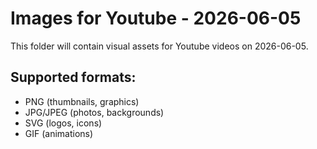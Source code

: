 # Images for Youtube - 2026-06-05

This folder will contain visual assets for Youtube videos on 2026-06-05.

## Supported formats:
- PNG (thumbnails, graphics)
- JPG/JPEG (photos, backgrounds)
- SVG (logos, icons)
- GIF (animations)
